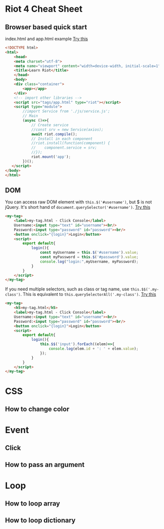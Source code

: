 # Riot 4 Cheat Sheet

## Browser based quick start

index.html and app.html example
<a href="https://next.plnkr.co/edit/7U2qXDWkcGpNUoH5" target=_blank>Try this</a>
```html
<!DOCTYPE html>
<html>
    <head>
    <meta charset="utf-8">
    <meta name="viewport" content="width=device-width, initial-scale=1">
    <title>Learn Riot</title>
    </head>
    <body>
    <div class="container">
        <app></app>
    </div>
    <!-- import other libraries -->
    <script src="tags/app.html" type="riot"></script>
    <script type="module">
        //import Service from './js/service.js';
        // Main
        (async ()=>{
            // Create service
            //const srv = new Service(axios);
            await riot.compile();
            // Install in each component
            //riot.install(function(component) {
            //    component.service = srv;
            //});
            riot.mount('app');
        })();
   </script>
</body>
</html>
```

## DOM 
You can access raw DOM element with ```this.$('#username')```, but $ is not jQuery. It's short hand of ```document.querySelector('#username')```. 
<a href="https://next.plnkr.co/edit/EsqrIQzyiWIziMsx" target=_blank>Try this</a>
```html
<my-tag>
    <label>my-tag.html - Click Console</label>
    Username:<input type="text" id="username"><br/>
    Password:<input type="password" id="password"><br/>
    <button onclick="{login}">Login</button>
    <script>
        export default{
            login(){
                const myUsername = this.$('#username').value;
                const myPassword = this.$('#password').value;
                console.log("login:",myUsername, myPassword);
            }
        }
    </script>
</my-tag>
```

If you need multiple selectors, such as class or tag name, use ```this.$$('.my-class')```. This is equivalent to ```this.querySelectorAll('.my-class')```.
<a href="https://next.plnkr.co/edit/niz5gtNHJHlaOuvR?preview" target=_blank>Try this</a>
```html
<my-tag>
    <h5>my-tag.html</h5>
    <label>my-tag.html - Click Console</label>
    Username:<input type="text" id="username"><br/>
    Password:<input type="password" id="password"><br/>
    <button onclick="{login}">Login</button>
    <script>
        export default{
            login(){
                this.$$('input').forEach((elem)=>{
                    console.log(elem.id + ': ' + elem.value);
                });
            }
        }
    </script>
</my-tag>
```

# CSS

## How to change color 

# Event

## Click 

## How to pass an argument

# Loop 

## How to loop array 

## How to loop dictionary

